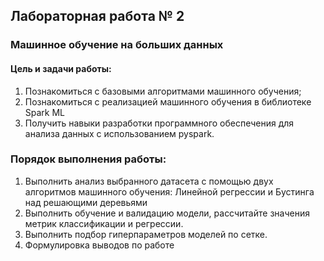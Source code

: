 ## Лабораторная работа № 2
### Машинное обучение на больших данных
#### Цель и задачи работы:
1. Познакомиться с базовыми алгоритмами машинного обучения;
2. Познакомиться с реализацией машинного обучения в библиотеке Spark ML
3. Получить навыки разработки программного обеспечения для анализа данных с
использованием pyspark.
### Порядок выполнения работы:
1. Выполнить анализ выбранного датасета с помощью двух алгоритмов машинного
обучения: Линейной регрессии и Бустинга над решающими деревьями 
2. Выполнить обучение и валидацию модели, рассчитайте значения метрик классификации и
регрессии.
3. Выполнить подбор гиперпараметров моделей по сетке.
4. Формулировка выводов по работе